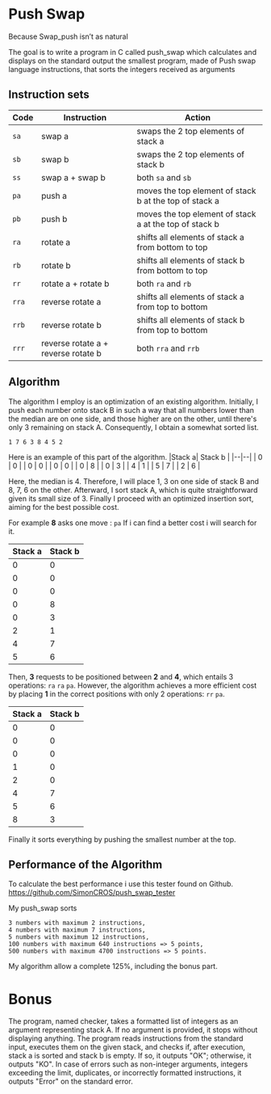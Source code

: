 # Push Swap

Because Swap_push isn’t as natural

The goal is to write a program in C called push_swap which calculates and displays on the standard output the smallest program, made of Push swap language instructions, that sorts the integers received as arguments

## Instruction sets

| Code  | Instruction                         | Action                                                 |
| ----- | ----------------------------------- | ------------------------------------------------------ |
| `sa`  | swap a                              | swaps the 2 top elements of stack a                    |
| `sb`  | swap b                              | swaps the 2 top elements of stack b                    |
| `ss`  | swap a + swap b                     | both `sa` and `sb`                                     |
| `pa`  | push a                              | moves the top element of stack b at the top of stack a |
| `pb`  | push b                              | moves the top element of stack a at the top of stack b |
| `ra`  | rotate a                            | shifts all elements of stack a from bottom to top      |
| `rb`  | rotate b                            | shifts all elements of stack b from bottom to top      |
| `rr`  | rotate a + rotate b                 | both `ra` and `rb`                                     |
| `rra` | reverse rotate a                    | shifts all elements of stack a from top to bottom      |
| `rrb` | reverse rotate b                    | shifts all elements of stack b from top to bottom      |
| `rrr` | reverse rotate a + reverse rotate b | both `rra` and `rrb`                                   |

## Algorithm

The algorithm I employ is an optimization of an existing algorithm. Initially, I push each number onto stack B in such a way that all numbers lower than the median are on one side, and those higher are on the other, until there's only 3 remaining on stack A. Consequently, I obtain a somewhat sorted list.

```
1 7 6 3 8 4 5 2
```
Here is an example of this part of the algorithm.
|Stack a| Stack b  |
|--|--|
| 0 | 0 |
| 0 | 0 |
| 0 | 0 |
| 0 | 8 |
| 0 | 3 |
| 4 | 1 | 
| 5 | 7 |
| 2 | 6 |

Here, the median is 4.  Therefore, I will place 1, 3 on one side of stack B and 8, 7, 6 on the other.  Afterward, I sort stack A, which is quite straightforward given its small size of 3. Finally I proceed with an optimized insertion sort, aiming for the best possible cost.

For example **8** asks one move : `pa`
If i can find a better cost i will search for it.

|Stack a| Stack b  |
|--|--|
| 0 | 0 |
| 0 | 0 |
| 0 | 0 |
| 0 | 8 |
| 0 | 3 |
| 2 | 1 | 
| 4 | 7 |
| 5 | 6 |

Then, **3** requests to be positioned between **2** and **4**, which entails 3 operations: `ra`  `ra`  `pa`. However, the algorithm achieves a more efficient cost by placing **1** in the correct positions with only 2 operations: `rr`  `pa`.

|Stack a| Stack b  |
|--|--|
| 0 | 0 |
| 0 | 0 |
| 0 | 0 |
| 1 | 0 |
| 2 | 0 |
| 4 | 7 | 
| 5 | 6 |
| 8 | 3 |

Finally it sorts everything by pushing the smallest number at the top.

## Performance of the Algorithm

To calculate the best performance i use this tester found on Github. https://github.com/SimonCROS/push_swap_tester

My push_swap sorts

    3 numbers with maximum 2 instructions,
    4 numbers with maximum 7 instructions,
    5 numbers with maximum 12 instructions,
    100 numbers with maximum 640 instructions => 5 points,
    500 numbers with maximum 4700 instructions => 5 points.
   
My algorithm allow a complete 125%, including the bonus part.

# Bonus

The program, named checker, takes a formatted list of integers as an argument representing stack A. If no argument is provided, it stops without displaying anything. The program reads instructions from the standard input, executes them on the given stack, and checks if, after execution, stack a is sorted and stack b is empty. If so, it outputs "OK"; otherwise, it outputs "KO". In case of errors such as non-integer arguments, integers exceeding the limit, duplicates, or incorrectly formatted instructions, it outputs "Error" on the standard error.
